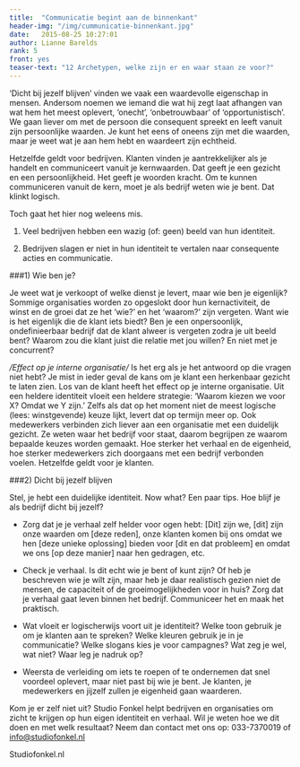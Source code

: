 ```yaml
---
title:  "Communicatie begint aan de binnenkant"
header-img: "/img/cummunicatie-binnenkant.jpg"
date:   2015-08-25 10:27:01
author: Lianne Barelds 
rank: 5
front: yes
teaser-text: "12 Archetypen, welke zijn er en waar staan ze voor?"
---
```


‘Dicht bij jezelf blijven’ vinden we vaak een waardevolle eigenschap in mensen. Andersom noemen we iemand die wat hij zegt laat afhangen van wat hem het meest oplevert, ‘onecht’, ‘onbetrouwbaar’ of ‘opportunistisch’. We gaan liever om met de persoon die consequent spreekt en leeft vanuit zijn persoonlijke waarden. Je kunt het eens of oneens zijn met die waarden, maar je weet wat je aan hem hebt en waardeert zijn echtheid. 

Hetzelfde geldt voor bedrijven. Klanten vinden je aantrekkelijker als je handelt en communiceert vanuit je kernwaarden. Dat geeft je een gezicht en een persoonlijkheid. Het geeft je woorden kracht. Om te kunnen communiceren vanuit de kern, moet je als bedrijf weten wie je bent. Dat klinkt logisch.

Toch gaat het hier nog weleens mis. 

1. Veel bedrijven hebben een wazig (of: geen) beeld van hun identiteit.

2. Bedrijven slagen er niet in hun identiteit te vertalen naar consequente acties en communicatie.

###1) Wie ben je? 

Je weet wat je verkoopt of welke dienst je levert, maar wie ben je eigenlijk? Sommige organisaties worden zo opgeslokt door hun kernactiviteit, de winst en de groei dat ze het ‘wie?’ en het ‘waarom?’ zijn vergeten. Want wie is het eigenlijk die de klant iets biedt? Ben je een onpersoonlijk, ondefinieerbaar bedrijf dat de klant alweer is vergeten zodra je uit beeld bent? Waarom zou die klant juist die relatie met jou willen? En niet met je concurrent? 

*/Effect op je interne organisatie/*
Is het erg als je het antwoord op die vragen niet hebt? Je mist in ieder geval de kans om je klant een herkenbaar gezicht te laten zien. Los van de klant heeft het effect op je interne organisatie. Uit een heldere identiteit vloeit een heldere strategie: ‘Waarom kiezen we voor X? Omdat we Y zijn.’ Zelfs als dat op het moment niet de meest logische (lees: winstgevende) keuze lijkt, levert dat op termijn meer op. Ook medewerkers verbinden zich liever aan een organisatie met een duidelijk gezicht. Ze weten waar het bedrijf voor staat, daarom begrijpen ze waarom bepaalde keuzes worden gemaakt. Hoe sterker het verhaal en de eigenheid, hoe sterker medewerkers zich doorgaans met een bedrijf verbonden voelen. Hetzelfde geldt voor je klanten.

###2) Dicht bij jezelf blijven

Stel, je hebt een duidelijke identiteit. Now what? Een paar tips. Hoe blijf je als bedrijf dicht bij jezelf?

- Zorg dat je je verhaal zelf helder voor ogen hebt: [Dit] zijn we, [dit] zijn onze waarden om [deze reden], onze klanten komen bij ons omdat we hen [deze unieke oplossing] bieden voor [dit en dat probleem] en omdat we ons [op deze manier] naar hen gedragen, etc.

- Check je verhaal. Is dit echt wie je bent of kunt zijn? Of heb je beschreven wie je wílt zijn, maar heb je daar realistisch gezien niet de mensen, de capaciteit of de groeimogelijkheden voor in huis?
Zorg dat je verhaal gaat leven binnen het bedrijf. Communiceer het en maak het praktisch.

- Wat vloeit er logischerwijs voort uit je identiteit? Welke toon gebruik je om je klanten aan te spreken? Welke kleuren gebruik je in je communicatie? Welke slogans kies je voor campagnes? Wat zeg je wel, wat niet? Waar leg je nadruk op?

- Weersta de verleiding om iets te roepen of te ondernemen dat snel voordeel oplevert, maar niet past bij wie je bent.
Je klanten, je medewerkers en jijzelf zullen je eigenheid gaan waarderen.

Kom je er zelf niet uit? Studio Fonkel helpt bedrijven en organisaties om zicht te krijgen op hun eigen identiteit en verhaal. Wil je weten hoe we dit doen en met welk resultaat? Neem dan contact met ons op: 033-7370019 of info@studiofonkel.nl

Studiofonkel.nl 
